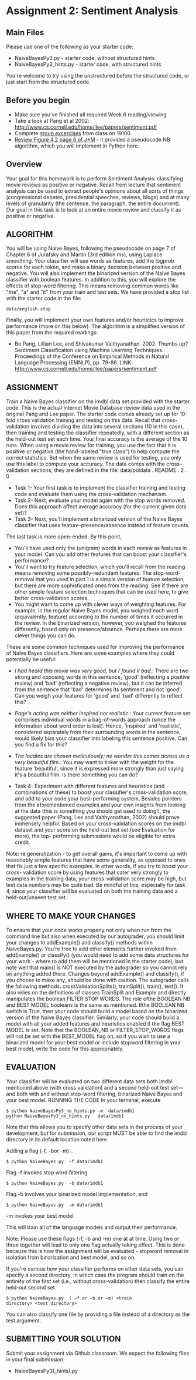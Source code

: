 
# Assignment 2: Sentiment Analysis

## Main Files 

Please use one of the following as your starter code: 
+ NaiveBayesPy3.py - starter code, without structured hints 
+ NaiveBayesPy3_hints.py - starter code, with structured hints 

You're welcome to try using the unstructured before the structured code, or just start from the structured code. 


## Before you begin
+ Make sure you've finished all required Week 6 reading/viewing 
+ Take a look at Pang et al 2002: http://www.cs.cornell.edu/home/llee/papers/sentiment.pdf
+ Complete [group excercises](https://aarhusuniversitet-my.sharepoint.com/:w:/g/personal/au622501_uni_au_dk/ETW8G0Mu04hNpmfMOgQR0eYBSGXha27hyM30D-CPAgTjYA?e=BG2svC) from class on 19100.  
+ [Review Figure 4.2 page 6 of J+M](https://web.stanford.edu/~jurafsky/slp3/4.pdf) - it provides a pseudocode NB algorithm, which you will implement in Python here.  


## Overview 

Your goal for this homework is to perform Sentiment Analysis: classifying movie
reviews as positive or negative. Recall from lecture that sentiment analysis can be
used to extract people's opinions about all sorts of things (congressional debates,
presidential speeches, reviews, blogs) and at many levels of granularity (the
sentence, the paragraph, the entire document). Our goal in this task is to look at
an entire movie review and classify it as positive or negative.

## ALGORITHM
You will be using Naive Bayes, following the pseudocode on page 7 of Chapter 6
of Jurafsky and Martin (3rd edition ms), using Laplace smoothing. Your classifier
will use words as features, add the logprob scores for each token, and make a
binary decision between positive and negative. You will also implement the
binarized version of the Naive Bayes classifier with boolean features. In addition
to this, you will explore the effects of stop-word filtering. This means removing
common words like "the", "a" and "it" from your train and test sets. We have
provided a stop list with the starter code in the file:

```
data/english.stop
```

Finally, you will implement your own features and/or heuristics to improve
performance (more on this below).
The algorithm is a simplified version of this paper from the required readings:


+ Bo Pang, Lillian Lee, and Shivakumar Vaithyanathan. 2002. Thumbs up?
Sentiment Classification using Machine Learning Techniques. Proceedings of
the Conference on Empirical Methods in Natural Language Processing (EMNLP),
pp. 79-86. LINK: http://www.cs.cornell.edu/home/llee/papers/sentiment.pdf

## ASSIGNMENT
Train a Naive Bayes classifier on the imdbl data set provided with the starter
code. This is the actual Internet Movie Database review data used in the original
Pang and Lee paper. The starter code comes already set up for 10-fold cross
validation training and testing on this data. Recall that cross-validation involves
dividing the data into several sections (10 in this case), then training and testing
the classifier repeatedly, with a different section as the held-out test set each
time. Your final accuracy is the average of the 10 runs. When using a movie review
for training, you use the fact that it is positive or negative (the hand-labeled "true
class") to help compute the correct statistics. But when the same review is used
for testing, you only use this label to compute your accuracy. The data comes
with the cross-validation sections; they are defined in the file:
data/poldata . README . 2 . 0
+ Task 1- Your first task is to implement the classifier training and testing code and
evaluate them using the cross-validation mechanism.
+ Task 2- Next, evaluate your model again with the stop words removed. Does this
approach affect average accuracy (for the current given data set)?
+ Task 3- Next, you'll implement a binarized version of the Naive Bayes classifier
that uses feature-presence/absence instead of feature counts.

The last task is more open-ended. By this point,

+ You'll have used only the (unigram) words in each review as features in your
model. Can you add other features that can boost your classifier's
performance?
+  You'll want to try feature selection, which you'll recall from the reading means
removing some possibly-redundant features. The stop-word-removal that you
used in part 1 is a simple version of feature selection, but there are more
sophisticated ones from the reading. See if there are other simple feature
selection techniques that can be used here, to give better cross-validation
scores.
+ You might want to come up with clever ways of weighting features. For
example, in the regular Naive Bayes model, you weighed each word
(equivalently, feature) according to the number of times it occurred in the
review. In the binarized version, however, you weighed the features differently,
based only on presence/absence. Perhaps there are more clever things you can
do.

These are some common techniques used for improving the performance of
Naive Bayes classifiers. Here are some examples where they could potentially be
useful: 

+ *I had heard this movie was very good, but / found it bad.*: There are two strong
and opposing words in this sentence, 'good' (reflecting a positive review) and
'bad' (reflecting a negative review), but it can be inferred from the sentence
that 'bad' determines its sentiment and not 'good'. Can you weigh your
features for 'good' and 'bad' differently to reflect this?
+ *Page's acting was neither inspired nor realistic.*: Your current feature set
comprises individual words in a bag-of-words approach (since the information
about word order is lost). Hence, 'inspired' and 'realistic', considered separately
from their surrounding words in the sentence, would likely bias your classifier
into labeling this sentence positive. Can you find a fix for this?
+ *The locales are chosen meticulously; no wonder this comes across as a very
beautiful film.*: You may want to tinker with the weight for the feature
'beautiful', since it is expressed more strongly than just saying it's a beautiful
film. Is there something you can do?

+ Task 4- Experiment with different features and heuristics (and combinations of
these) to boost your classifier's cross-validation score, and add to your code your
best-performing system. Besides pointers from the aforementioned examples
and your own insights from looking at the data (this is something you should get
used to doing!), the suggested paper (Pang, Lee and Vaithyanathan, 2002) should
prove immensely helpful. Based on your cross-validation scores on the imdbl
dataset and your score on the held-out test set (see Evaluation for more), the top-
performing submissions would be eligible for extra credit.

Note: re generalization - to get overall gains, it's important to come up with
reasonably simple features that have some generality, as opposed to ones that fix
just a few specific examples. In other words, if you try to boost your cross-
validation score by using features that cater very strongly to examples in the
training data, your cross-validation score may be high, but test data numbers
may be quite bad. Be mindful of this, especially for task 4, since your classifier will
be evaluated on both the training data and a held-out/unseen test set.

## WHERE TO MAKE YOUR CHANGES
To ensure that your code works properly not only when run from the command
line but also when executed by our autograder, you should limit your changes to
addExample() and classify() methods within NaiveBayes.py. You're free to add
other elements further invoked from addExample() or classify() (you would need
to add some data structures for your work - where to add them will be
mentioned in the starter code), but note well that main() is NOT executed by the
autograder so you cannot rely on anything added there.
Changes beyond addExample() and classify(), if you choose to make any, should
be done with caution. The autograder calls the following methods:
crossValidationSplits(), trainSplit(), train(), test(). It also relies on the definitions
of classes TrainSplit and Example and directly manipulates the boolean
FILTER STOP WORDS. The role ofthe BOOLEAN NB and BEST MODEL booleans
is the same as mentioned. Ifthe BOOLEAN NB switch is True, then your code
should build a model based on the binarized version of the Naive Bayes classifier.
Similarly, your code should build a model with all your added features and
heuristics enabled if the flag BEST MODEL is set. Note that the BOOLEAN_NB or
FILTER_STOP_WORDS flags will not be set with the BEST_MODEL flag on, so if you
wish to use a binarized model for your best model or include stopword filtering in
your best model, write the code for this appropriately.

## EVALUATION
Your classifier will be evaluated on two different data sets both imdbl
mentioned above (with cross validation) and a second held-out test set—and
both with and without stop-word filtering, binarized Naive Bayes and your best
model.
RUNNING THE CODE
In your terminal, execute

```
$ python NaiveBayesPy3_no_hints.py -m  data/imdb1
python NaiveBayesPy3_no_hints.py   data/imdb1
```

Note that this allows you to specify other data sets in the process of your
development, but for submission, our script MUST be able to find the imdbl
directory in its default location noted here.

Adding a flag (-f, -bor -m)...

```
$ python NaiveBayes.py  -f data/imdb1
```

Flag -f invokes stop word filtering

```
$ python NaiveBayes.py  -b data/imdb1
``` 

Flag -b involves your binarized model implementation, and

```
$ python NaiveBayes.py  —m data/imdb1
```

-m invokes your best model.

This will train all of the language models and output their performance.

Note: Please use these flags (-f, -b and -m) one at at time. Using two or three
together will lead to only one flag actually taking effect. This is done because this
is how the assignment will be evaluated - stopword removal in isolation from
binarization and best model, and so on.

If you're curious how your classifier performs on other data sets, you can specify a
second directory, in which case the program should train on the entirety of the
first set (i.e., without cross-validation) then classify the entire held-out second
set.

```
$ python NaiveBayes.py  ( —f or —b or —m) <train
directory> <test directory>
```

You can also classify one file by providing a file instead of a directory as the test
argument.

## SUBMITTING YOUR SOLUTION
Submit your assignment via Github classroom. We expect the
following files in your final submission:

+ NaiveBayesPy3(\_hints).py



